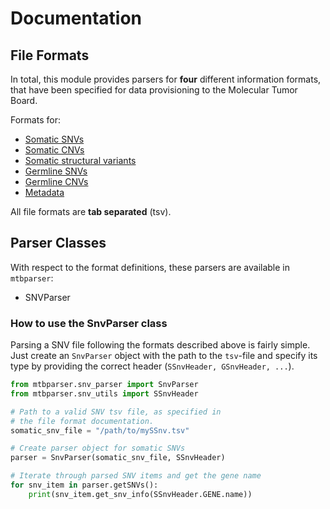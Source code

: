 # Documentation

## File Formats

In total, this module provides parsers for **four** different information formats, that have been specified for data provisioning to the Molecular Tumor Board.

Formats for:

* [Somatic SNVs](./somatic_snvs.md)
* [Somatic CNVs](./cnvs.md)
* [Somatic structural variants](./structural_variants.md)
* [Germline SNVs](./germline_snvs.md)
* [Germline CNVs](./cnvs.md)
* [Metadata](./metadata.md)

All file formats are **tab separated** (tsv).

## Parser Classes

With respect to the format definitions, these parsers are available in ``mtbparser``:

* SNVParser

### How to use the SnvParser class

Parsing a SNV file following the formats described above is fairly simple. Just create an ``SnvParser`` object with the path to the ``tsv``-file and specify its type by providing the correct header (``SSnvHeader, GSnvHeader, ...``).

```python
from mtbparser.snv_parser import SnvParser
from mtbparser.snv_utils import SSnvHeader

# Path to a valid SNV tsv file, as specified in
# the file format documentation.
somatic_snv_file = "/path/to/mySSnv.tsv"

# Create parser object for somatic SNVs
parser = SnvParser(somatic_snv_file, SSnvHeader)

# Iterate through parsed SNV items and get the gene name
for snv_item in parser.getSNVs():
    print(snv_item.get_snv_info(SSnvHeader.GENE.name))

```